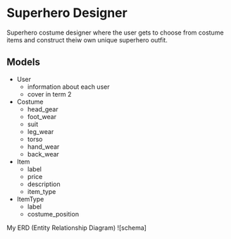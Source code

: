 # Superhero Designer

Superhero costume designer where the user gets to choose from costume items and construct theiw own unique superhero outfit.

## Models
- User
    - information about each user
    - cover in term 2
- Costume
    - head_gear
    - foot_wear
    - suit
    - leg_wear
    - torso
    - hand_wear
    - back_wear
- Item
    - label
    - price
    - description
    - item_type
- ItemType
    - label
    - costume_position

My ERD (Entity Relationship Diagram)
![schema]
